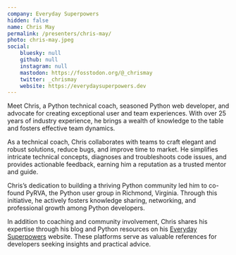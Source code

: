 ```yaml
---
company: Everyday Superpowers
hidden: false
name: Chris May
permalink: /presenters/chris-may/
photo: chris-may.jpeg
social:
    bluesky: null
    github: null
    instagram: null
    mastodon: https://fosstodon.org/@_chrismay
    twitter: _chrismay
    website: https://everydaysuperpowers.dev
---
```


Meet Chris, a Python technical coach, seasoned Python web developer, and advocate for creating exceptional user and team experiences. With over 25 years of industry experience, he brings a wealth of knowledge to the table and fosters effective team dynamics.

As a technical coach, Chris collaborates with teams to craft elegant and robust solutions, reduce bugs, and improve time to market. He simplifies intricate technical concepts, diagnoses and troubleshoots code issues, and provides actionable feedback, earning him a reputation as a trusted mentor and guide.

Chris’s dedication to building a thriving Python community led him to co-found PyRVA, the Python user group in Richmond, Virginia. Through this initiative, he actively fosters knowledge sharing, networking, and professional growth among Python developers.

In addition to coaching and community involvement, Chris shares his expertise through his blog and Python resources on his [Everyday Superpowers](https://everydaysuperpowers.dev) website. These platforms serve as valuable references for developers seeking insights and practical advice.
